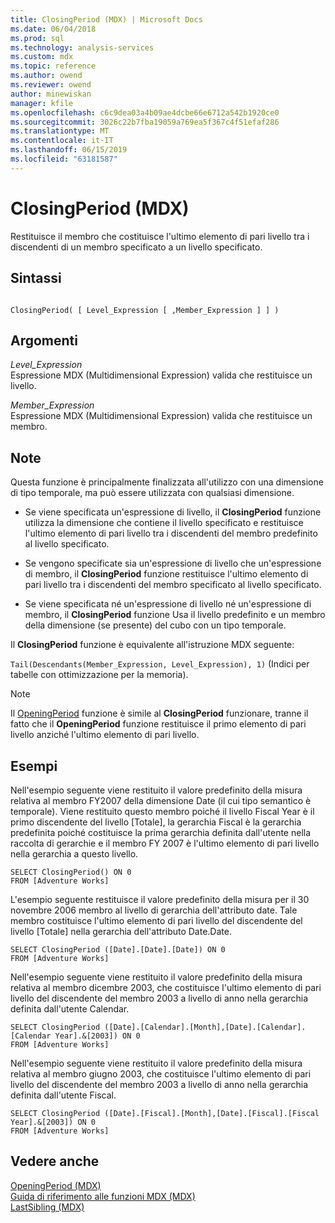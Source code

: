 ```yaml
---
title: ClosingPeriod (MDX) | Microsoft Docs
ms.date: 06/04/2018
ms.prod: sql
ms.technology: analysis-services
ms.custom: mdx
ms.topic: reference
ms.author: owend
ms.reviewer: owend
author: minewiskan
manager: kfile
ms.openlocfilehash: c6c9dea03a4b09ae4dcbe66e6712a542b1920ce0
ms.sourcegitcommit: 3026c22b7fba19059a769ea5f367c4f51efaf286
ms.translationtype: MT
ms.contentlocale: it-IT
ms.lasthandoff: 06/15/2019
ms.locfileid: "63181587"
---
```

# <a name="closingperiod-mdx"></a>ClosingPeriod (MDX)


  Restituisce il membro che costituisce l'ultimo elemento di pari livello tra i discendenti di un membro specificato a un livello specificato.  
  
## <a name="syntax"></a>Sintassi  
  
```  
  
ClosingPeriod( [ Level_Expression [ ,Member_Expression ] ] )  
```  
  
## <a name="arguments"></a>Argomenti  
 *Level_Expression*  
 Espressione MDX (Multidimensional Expression) valida che restituisce un livello.  
  
 *Member_Expression*  
 Espressione MDX (Multidimensional Expression) valida che restituisce un membro.  
  
## <a name="remarks"></a>Note  
 Questa funzione è principalmente finalizzata all'utilizzo con una dimensione di tipo temporale, ma può essere utilizzata con qualsiasi dimensione.  
  
-   Se viene specificata un'espressione di livello, il **ClosingPeriod** funzione utilizza la dimensione che contiene il livello specificato e restituisce l'ultimo elemento di pari livello tra i discendenti del membro predefinito al livello specificato.  
  
-   Se vengono specificate sia un'espressione di livello che un'espressione di membro, il **ClosingPeriod** funzione restituisce l'ultimo elemento di pari livello tra i discendenti del membro specificato al livello specificato.  
  
-   Se viene specificata né un'espressione di livello né un'espressione di membro, il **ClosingPeriod** funzione Usa il livello predefinito e un membro della dimensione (se presente) del cubo con un tipo temporale.  
  
 Il **ClosingPeriod** funzione è equivalente all'istruzione MDX seguente:  
  
 `Tail(Descendants(Member_Expression, Level_Expression), 1)` (Indici per tabelle con ottimizzazione per la memoria).  
  
> [!NOTE]  
>  Il [OpeningPeriod](../mdx/openingperiod-mdx.md) funzione è simile al **ClosingPeriod** funzionare, tranne il fatto che il **OpeningPeriod** funzione restituisce il primo elemento di pari livello anziché l'ultimo elemento di pari livello.  
  
## <a name="examples"></a>Esempi  
 Nell'esempio seguente viene restituito il valore predefinito della misura relativa al membro FY2007 della dimensione Date (il cui tipo semantico è temporale). Viene restituito questo membro poiché il livello Fiscal Year è il primo discendente del livello [Totale], la gerarchia Fiscal è la gerarchia predefinita poiché costituisce la prima gerarchia definita dall'utente nella raccolta di gerarchie e il membro FY 2007 è l'ultimo elemento di pari livello nella gerarchia a questo livello.  
  
```  
SELECT ClosingPeriod() ON 0  
FROM [Adventure Works]  
```  
  
 L'esempio seguente restituisce il valore predefinito della misura per il 30 novembre 2006 membro al livello di gerarchia dell'attributo date. Tale membro costituisce l'ultimo elemento di pari livello del discendente del livello [Totale] nella gerarchia dell'attributo Date.Date.  
  
```  
SELECT ClosingPeriod ([Date].[Date].[Date]) ON 0  
FROM [Adventure Works]  
```  
  
 Nell'esempio seguente viene restituito il valore predefinito della misura relativa al membro dicembre 2003, che costituisce l'ultimo elemento di pari livello del discendente del membro 2003 a livello di anno nella gerarchia definita dall'utente Calendar.  
  
```  
SELECT ClosingPeriod ([Date].[Calendar].[Month],[Date].[Calendar].[Calendar Year].&[2003]) ON 0  
FROM [Adventure Works]  
```  
  
 Nell'esempio seguente viene restituito il valore predefinito della misura relativa al membro giugno 2003, che costituisce l'ultimo elemento di pari livello del discendente del membro 2003 a livello di anno nella gerarchia definita dall'utente Fiscal.  
  
```  
SELECT ClosingPeriod ([Date].[Fiscal].[Month],[Date].[Fiscal].[Fiscal Year].&[2003]) ON 0  
FROM [Adventure Works]  
```  
  
## <a name="see-also"></a>Vedere anche  
 [OpeningPeriod &#40;MDX&#41;](../mdx/openingperiod-mdx.md)   
 [Guida di riferimento alle funzioni MDX &#40;MDX&#41;](../mdx/mdx-function-reference-mdx.md)   
 [LastSibling &#40;MDX&#41;](../mdx/lastsibling-mdx.md)  
  
  

